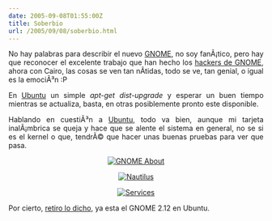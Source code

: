 ```yaml
---
date: 2005-09-08T01:55:00Z
title: Soberbio
url: /2005/09/08/soberbio.html
---
```


<div style="clear:both;"></div>
<p style="text-align: justify;">No hay palabras para describir el nuevo <a href="http://www.gnome.org">GNOME</a>, no soy fanÃ¡tico, pero hay que reconocer el excelente trabajo que han hecho los <a href="http://planet.gnome.org">hackers de GNOME</a>, ahora con Cairo, las cosas se ven tan nÃ­tidas, todo se ve, tan genial, o igual es la emociÃ³n :P</p>
<p style="text-align: justify;">En <a href="http://www.ubuntulinux.org">Ubuntu</a> un simple <span style="font-style:italic;">apt-get dist-upgrade</span> y esperar un buen tiempo mientras se actualiza, basta, en otras posiblemente pronto este disponible.</p>
<p style="text-align: justify;">Hablando en cuestiÃ³n a <a href="http://www.ubuntulinux.org">Ubuntu</a>, todo va bien, aunque mi tarjeta inalÃ¡mbrica se queja y hace que se alente el sistema en general, no se si es el kernel o que, tendrÃ© que hacer unas buenas pruebas para ver que pasa.</p>
<p style="text-align: center;"><a href="http://static.flickr.com/29/41377694_7ea43a1942_o.png"><img src="http://static.flickr.com/29/41377694_7ea43a1942_m.jpg" title="GNOME About" alt="GNOME About" border="0" /></a></p>
<p style="text-align: center;"><a href="http://static.flickr.com/33/41377695_ee0d0abcdc_o.png"><img src="http://static.flickr.com/33/41377695_ee0d0abcdc_m.jpg" title="Nautilus" alt="Nautilus" border="0" /></a></p>
<p style="text-align: center;"><a href="http://static.flickr.com/24/41377696_bd69a0b8c6_o.png"><img src="http://static.flickr.com/24/41377696_bd69a0b8c6_m.jpg" title="Services" alt="Services" border="0" /></a></p>
<p style="text-align: justify;">Por cierto, <a href="http://marioc.blogspot.com/2005/09/gnome-212.html">retiro lo dicho</a>, ya esta el GNOME 2.12 en Ubuntu.</p>
<div style="clear:both; padding-bottom: 0.25em;"></div>
